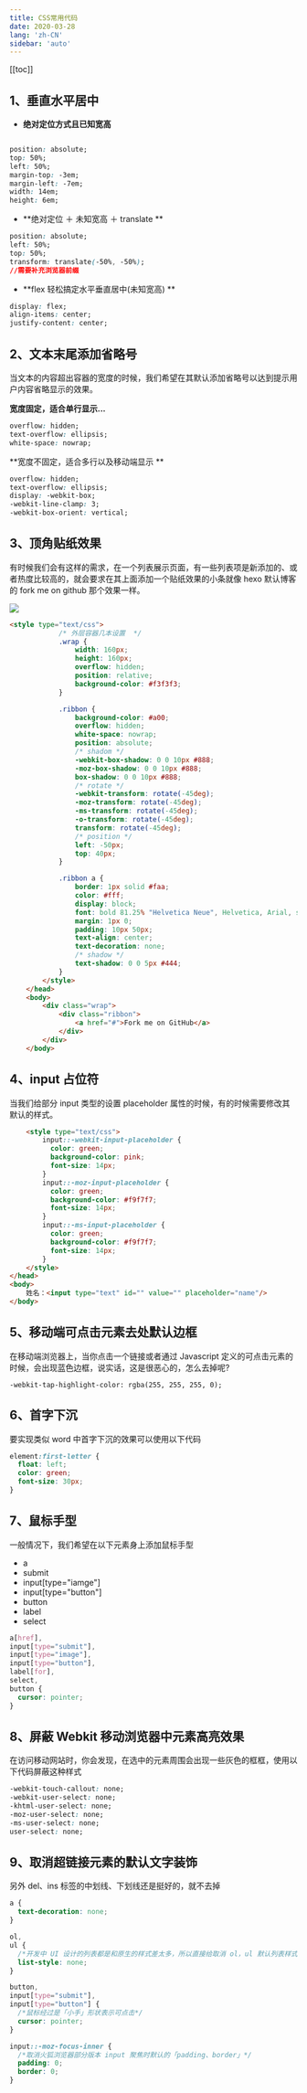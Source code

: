 ```yaml
---
title: CSS常用代码
date: 2020-03-28
lang: 'zh-CN'
sidebar: 'auto'
---
```


[[toc]]

## 1、垂直水平居中

- **绝对定位方式且已知宽高**

```css

position: absolute;
top: 50%;
left: 50%;
margin-top: -3em;
margin-left: -7em;
width: 14em;
height: 6em;
```

- **绝对定位 ＋ 未知宽高 ＋ translate **

```css
position: absolute;
left: 50%;
top: 50%;
transform: translate(-50%, -50%);
//需要补充浏览器前缀
```

- **flex 轻松搞定水平垂直居中(未知宽高) **

```css
display: flex;
align-items: center;
justify-content: center;
```



## 2、文本末尾添加省略号

当文本的内容超出容器的宽度的时候，我们希望在其默认添加省略号以达到提示用户内容省略显示的效果。 

**宽度固定，适合单行显示...**

 ```css
overflow: hidden;
text-overflow: ellipsis;
white-space: nowrap;
 ```

**宽度不固定，适合多行以及移动端显示 **

```css
overflow: hidden;
text-overflow: ellipsis;
display: -webkit-box;
-webkit-line-clamp: 3;
-webkit-box-orient: vertical;
```



## **3、顶角贴纸效果** 

有时候我们会有这样的需求，在一个列表展示页面，有一些列表项是新添加的、或者热度比较高的，就会要求在其上面添加一个贴纸效果的小条就像 hexo 默认博客的 fork me on github 那个效果一样。

![](http://qn.huat.xyz/content/20200329211220.png)

```html
<style type="text/css">
			/* 外层容器几本设置  */
			.wrap {
				width: 160px;
				height: 160px;
				overflow: hidden;
				position: relative;
				background-color: #f3f3f3;
			}

			.ribbon {
				background-color: #a00;
				overflow: hidden;
				white-space: nowrap;
				position: absolute;
				/* shadom */
				-webkit-box-shadow: 0 0 10px #888;
				-moz-box-shadow: 0 0 10px #888;
				box-shadow: 0 0 10px #888;
				/* rotate */
				-webkit-transform: rotate(-45deg);
				-moz-transform: rotate(-45deg);
				-ms-transform: rotate(-45deg);
				-o-transform: rotate(-45deg);
				transform: rotate(-45deg);
				/* position */
				left: -50px;
				top: 40px;
			}

			.ribbon a {
				border: 1px solid #faa;
				color: #fff;
				display: block;
				font: bold 81.25% "Helvetica Neue", Helvetica, Arial, sans-serif;
				margin: 1px 0;
				padding: 10px 50px;
				text-align: center;
				text-decoration: none;
				/* shadow */
				text-shadow: 0 0 5px #444;
			}
		</style>
	</head>
	<body>
		<div class="wrap">
			<div class="ribbon">
				<a href="#">Fork me on GitHub</a>
			</div>
		</div>
	</body>
```



## **4、input 占位符** 

当我们给部分 input 类型的设置 placeholder 属性的时候，有的时候需要修改其默认的样式。

```html
	<style type="text/css">	
		input::-webkit-input-placeholder {
		  color: green;
		  background-color: pink;
		  font-size: 14px;
		}
		input::-moz-input-placeholder {
		  color: green;
		  background-color: #f9f7f7;
		  font-size: 14px;
		}
		input::-ms-input-placeholder {
		  color: green;
		  background-color: #f9f7f7;
		  font-size: 14px;
		}
	</style>
</head>
<body>
	姓名：<input type="text" id="" value="" placeholder="name"/>
</body>
```

## **5、移动端可点击元素去处默认边框** 

在移动端浏览器上，当你点击一个链接或者通过 Javascript 定义的可点击元素的时候，会出现蓝色边框，说实话，这是很恶心的，怎么去掉呢?

` -webkit-tap-highlight-color: rgba(255, 255, 255, 0); `

## **6、首字下沉** 

要实现类似 word 中首字下沉的效果可以使用以下代码

```css
element:first-letter {
  float: left;
  color: green;
  font-size: 30px;
}
```

## **7、鼠标手型**

一般情况下，我们希望在以下元素身上添加鼠标手型

- a
- submit
- input[type="iamge"]
- input[type="button"]
- button
- label
- select
```css
a[href],
input[type="submit"],
input[type="image"],
input[type="button"],
label[for],
select,
button {
  cursor: pointer;
}
```

## **8、屏蔽 Webkit 移动浏览器中元素高亮效果** 

在访问移动网站时，你会发现，在选中的元素周围会出现一些灰色的框框，使用以下代码屏蔽这种样式

```css
-webkit-touch-callout: none;
-webkit-user-select: none;
-khtml-user-select: none;
-moz-user-select: none;
-ms-user-select: none;
user-select: none;
```

## 9、**取消超链接元素的默认文字装饰** 

另外 del、ins 标签的中划线、下划线还是挺好的，就不去掉

```css
a {
  text-decoration: none;
}

ol,
ul {
  /*开发中 UI 设计的列表都是和原生的样式差太多，所以直接给取消 ol，ul 默认列表样式*/
  list-style: none;
}

button,
input[type="submit"],
input[type="button"] {
  /*鼠标经过是「小手」形状表示可点击*/
  cursor: pointer;
}

input::-moz-focus-inner {
  /*取消火狐浏览器部分版本 input 聚焦时默认的「padding、border」*/
  padding: 0;
  border: 0;
}
```
